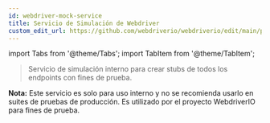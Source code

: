 ```yaml
---
id: webdriver-mock-service
title: Servicio de Simulación de Webdriver
custom_edit_url: https://github.com/webdriverio/webdriverio/edit/main/packages/wdio-webdriver-mock-service/README.md
---
```


import Tabs from '@theme/Tabs';
import TabItem from '@theme/TabItem';

> Servicio de simulación interno para crear stubs de todos los endpoints con fines de prueba.

__Nota:__ Este servicio es solo para uso interno y no se recomienda usarlo en suites de pruebas de producción. Es utilizado por el proyecto WebdriverIO para fines de prueba.